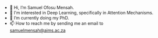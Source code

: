 - 👋 Hi, I’m Samuel Ofosu Mensah.
- 👀 I'm interested in Deep Learning, specifically in Attention Mechanisms.
- 🌱 I’m currently doing my PhD.
- 📫 How to reach me by sending me an email to samuelmensah@aims.ac.za

<!---
sammens/sammens is a ✨ special ✨ repository because its `README.md` (this file) appears on your GitHub profile.
You can click the Preview link to take a look at your changes.
--->
